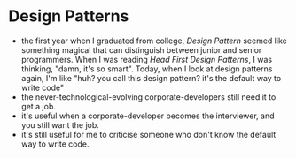 Design Patterns
======

- the first year when I graduated from college, *Design Pattern* seemed like something magical that can distinguish between junior and senior programmers. When I was reading *Head First Design Patterns*, I was thinking, "damn, it's so smart". Today, when I look at design patterns again, I'm like "huh? you call this design pattern? it's the default way to write code"
- the never-technological-evolving corporate-developers still need it to get a job.
- it's useful when a corporate-developer becomes the interviewer, and you still want the job.
- it's still useful for me to criticise someone who don't know the default way to write code.